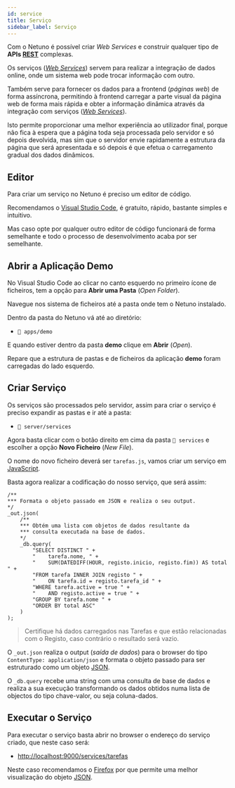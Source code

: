 ```yaml
---
id: service
title: Serviço
sidebar_label: Serviço
---
```


Com o Netuno é possível criar _Web Services_ e construir qualquer tipo de **APIs <a href="https://pt.wikipedia.org/wiki/REST" target="_blank">REST</a>** complexas.

Os serviços (_<a href="https://pt.wikipedia.org/wiki/Web_service" target="_blank">Web Services</a>_) servem para realizar a integração de dados online, onde um sistema web pode trocar informação com outro.

Também serve para fornecer os dados para a frontend (_páginas web_) de forma assíncrona, permitindo à frontend carregar a parte visual da página web de forma mais rápida e obter a informação dinâmica através da integração com serviços (_<a href="https://pt.wikipedia.org/wiki/Web_service" target="_blank">Web Services</a>_).

Isto permite proporcionar uma melhor experiência ao utilizador final, porque não fica à espera que a página toda seja processada pelo servidor e só depois devolvida, mas sim que o servidor envie rapidamente a estrutura da página que será apresentada e só depois é que efetua o carregamento gradual dos dados dinâmicos.

## Editor

Para criar um serviço no Netuno é preciso um editor de código.

Recomendamos o <a href="https://code.visualstudio.com/download" target="_blank">Visual Studio Code</a>, é gratuito, rápido, bastante simples e intuitivo.

Mas caso opte por qualquer outro editor de código funcionará de forma semelhante e todo o processo de desenvolvimento acaba por ser semelhante.

## Abrir a Aplicação Demo

No Visual Studio Code ao clicar no canto esquerdo no primeiro ícone de ficheiros, tem a opção para **Abrir uma Pasta** (_Open Folder_).

Navegue nos sistema de ficheiros até a pasta onde tem o Netuno instalado.

Dentro da pasta do Netuno vá até ao diretório:

* `📂 apps/demo`

E quando estiver dentro da pasta **demo** clique em **Abrir** (_Open_).

Repare que a estrutura de pastas e de ficheiros da aplicação **demo** foram carregadas do lado esquerdo.

## Criar Serviço

Os serviços são processados pelo servidor, assim para criar o serviço é preciso expandir as pastas e ir até a pasta:

* `📂 server/services`

Agora basta clicar com o botão direito em cima da pasta `📂 services` e escolher a opção **Novo Ficheiro** (_New File_).

O nome do novo ficheiro deverá ser `tarefas.js`, vamos criar um serviço em <a href="https://developer.mozilla.org/pt-BR/docs/Web/JavaScript" target="_blank">JavaScript</a>.

Basta agora realizar a codificação do nosso serviço, que será assim:

```
/**
*** Formata o objeto passado em JSON e realiza o seu output.
*/
_out.json(
    /**
    *** Obtém uma lista com objetos de dados resultante da
    *** consulta executada na base de dados.
    */
    _db.query(
        "SELECT DISTINCT " +
        "    tarefa.nome, " +
        "    SUM(DATEDIFF(HOUR, registo.inicio, registo.fim)) AS total " +
        "FROM tarefa INNER JOIN registo " +
        "    ON tarefa.id = registo.tarefa_id " +
        "WHERE tarefa.active = true " +
        "    AND registo.active = true " +
        "GROUP BY tarefa.nome " +
        "ORDER BY total ASC"
    )
);
```

> Certifique há dados carregados nas Tarefas e que estão relacionadas com o Registo, caso contrário o resultado será vazio.

O `_out.json` realiza o output (_saída de dados_) para o browser do tipo `ContentType: application/json` e formata o objeto passado para ser estruturado como um objeto <a href="https://pt.wikipedia.org/wiki/JSON" target="_blank">JSON</a>.

O `_db.query` recebe uma string com uma consulta de base de dados e realiza a sua execução transformando os dados obtidos numa lista de objectos do tipo chave-valor, ou seja coluna-dados.

## Executar o Serviço

Para executar o serviço basta abrir no browser o endereço do serviço criado, que neste caso será:

* <a href="http://localhost:9000/services/tarefas" target="_blank">http://localhost:9000/services/tarefas</a>

Neste caso recomendamos o <a href="https://www.mozilla.org/" target="_blank">Firefox</a> por que permite uma melhor visualização do objeto <a href="https://pt.wikipedia.org/wiki/JSON" target="_blank">JSON</a>.
